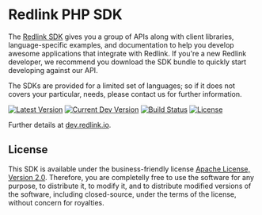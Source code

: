 # Redlink PHP SDK 

The [Redlink SDK][sdk] gives you a group of APIs along with client libraries, language-specific 
examples, and documentation to help you develop awesome applications that integrate with Redlink. 
If you're a new Redlink developer, we recommend you download the SDK bundle to quickly start 
developing against our API. 

The SDKs are provided for a limited set of languages; so if it does not covers your particular, 
needs, please contact us for further information.

[![Latest Version](https://poser.pugx.org/redlink/sdk-php/version)](https://packagist.org/packages/redlink/sdk-php)
[![Current Dev Version](https://poser.pugx.org/redlink/sdk-php/v/unstable)](//packagist.org/packages/redlink/sdk-php)
[![Build Status](https://secure.travis-ci.org/redlink-gmbh/redlink-php-sdk.svg?branch=master)](https://travis-ci.org/redlink-gmbh/redlink-php-sdk)
[![License](http://img.shields.io/:license-apache-blue.svg)][ASL2]

Further details at [dev.redlink.io][dev].

## License

This SDK is available under the business-friendly license [Apache License, Version 2.0][ASL2]. 
Therefore, you are completelly free to use the software for any purpose, to distribute it, 
to modify it, and to distribute modified versions of the software, including closed-source, 
under the terms of the license, without concern for royalties.

[dev]: http://dev.redlink.io
[sdk]: http://dev.redlink.io/sdk
[my]: https://my.redlink.io
[ASL2]: http://www.apache.org/licenses/LICENSE-2.0.html
